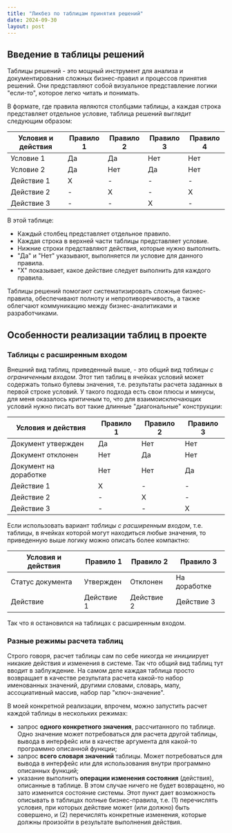 ```yaml
---
title: "Ликбез по таблицам принятия решений"
date: 2024-09-30
layout: post
---
```


## Введение в таблицы решений

Таблицы решений - это мощный инструмент для анализа и документирования сложных бизнес-правил и процессов принятия решений. Они представляют собой визуальное представление логики "если-то", которое легко читать и понимать.

В формате, где правила являются столбцами таблицы, а каждая строка представляет отдельное условие, таблица решений выглядит следующим образом:

| Условия и действия | Правило 1 | Правило 2 | Правило 3 | Правило 4 |
|--------------------|-----------|-----------|-----------|-----------|
| Условие 1 | Да | Да | Нет | Нет |
| Условие 2 | Да | Нет | Да | Нет |
| Действие 1 | X | - | - | - |
| Действие 2 | - | X | - | X |
| Действие 3 | - | - | X | - |

В этой таблице:
- Каждый столбец представляет отдельное правило.
- Каждая строка в верхней части таблицы представляет условие.
- Нижние строки представляют действия, которые нужно выполнить.
- "Да" и "Нет" указывают, выполняется ли условие для данного правила.
- "X" показывает, какое действие следует выполнить для каждого правила.


Таблицы решений помогают систематизировать сложные бизнес-правила, обеспечивают полноту и непротиворечивость, а также облегчают коммуникацию между бизнес-аналитиками и разработчиками.

## Особенности реализации таблиц в проекте

### Таблицы с расширенным входом

Внешний вид таблиц, приведенный выше, - это общий вид _таблицы с 
ограниченным входом_. Этот тип таблиц в ячейках условий может содержать 
только булевы значения, т.е. результаты расчета заданных в первой строке
условий. У такого подхода есть свои плюсы и минусы, для меня оказалось 
критичным то, что для взаимоисключающих условий нужно писать вот такие 
длинные "диагональные" конструкции:

| Условия и действия | Правило 1 | Правило 2 | Правило 3 |
|--------------------|-----------|-----------|-----------|
| Документ утвержден | Да | Нет | Нет |
| Документ отклонен | Нет | Да | Нет |
| Документ на доработке | Нет | Нет | Да |
| Действие 1 | X | - | - |
| Действие 2 | - | X | - |
| Действие 3 | - | - | X |

Если использовать вариант _таблицы с расширенным входом_, т.е. таблицы, в 
ячейках которой могут находиться любые значения, то приведенную выше 
логику можно описать более компактно:

| Условия и действия | Правило 1 | Правило 2 | Правило 3 |
|--------------------|-----------|-----------|-----------|
| Статус документа | Утвержден | Отклонен | На доработке |
| Действие | Действие 1 | Действие 2 | Действие 3 |

Так что я остановился на таблицах с расширенным входом.

### Разные режимы расчета таблиц

Строго говоря, расчет таблицы сам по себе никогда не инициирует никакие 
действия и изменения в системе. Так что общий вид таблиц тут вводит в 
заблуждение. На самом деле каждая таблица просто возвращает в качестве 
результата расчета какой-то набор именованных значений, другими словами,
словарь, мапу, ассоциативный массив, набор пар "ключ-значение".

В моей конкретной реализации, впрочем, можно запустить расчет каждой 
таблицы в нескольких режимах:

- запрос **одного конкретного значения**, рассчитанного по таблице. Одно
  значение может потребоваться для расчета другой таблицы, вывода в 
  интерфейс или в качестве аргумента для какой-то программно описанной 
  функции;
- запрос **всего словаря значений** таблицы. Может потребоваться для вывода
  в интерфейс или для использования внутри программно описанных функций;
- указание выполнить **операции изменения состояния** (действия), описанные
  в таблице. В этом случае ничего не будет возвращено, но зато изменится
  состояние системы. Этот пункт дает возможность описывать в таблицах 
  полные бизнес-правила, т.е. (1) перечислять условия, при которых 
  действие может (или должно) быть совершено, и (2) перечислять конкретные 
  изменения, которые должны произойти в результате выполнения действия.


